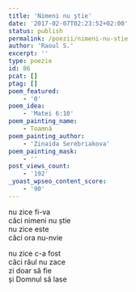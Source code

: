 ```yaml
---
title: 'Nimeni nu știe'
date: '2017-02-07T02:23:52+02:00'
status: publish
permalink: /poezii/nimeni-nu-stie
author: 'Raoul S.'
excerpt: ''
type: poezie
id: 86
pcat: []
ptag: []
poem_featured:
    - '0'
poem_idea:
    - 'Matei 6:10'
poem_painting_name:
    - Toamnă
poem_painting_author:
    - 'Zinaida Serebriakova'
poem_painting_mask:
    - ''
post_views_count:
    - '192'
_yoast_wpseo_content_score:
    - '90'
---
```

nu zice fi-va  
căci nimeni nu știe  
nu zice este  
căci ora nu-nvie

nu zice c-a fost  
căci râul nu zace  
zi doar să fie  
și Domnul să lase